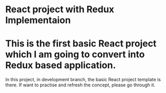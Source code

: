 # React project with Redux Implementaion

# This is the first basic React project which I am going to convert into Redux based application.

In this project, in development branch, the basic React project template is there. If want to practise and
refresh the concept, please go through it.

